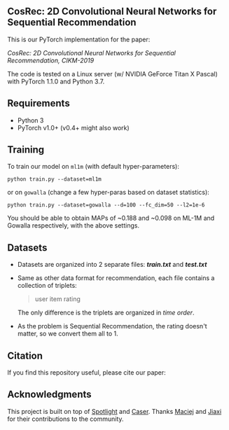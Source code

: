 ## CosRec: 2D Convolutional Neural Networks for Sequential Recommendation

This is our PyTorch implementation for the paper:

*CosRec: 2D Convolutional Neural Networks for Sequential Recommendation, CIKM-2019*

The code is tested on a Linux server (w/ NVIDIA GeForce Titan X Pascal) with PyTorch 1.1.0 and Python 3.7.

## Requirements
* Python 3
* PyTorch v1.0+ (v0.4+ might also work)

## Training
To train our model on `ml1m` (with default hyper-parameters): 

```
python train.py --dataset=ml1m
```

or on `gowalla` (change a few hyper-paras based on dataset statistics):

```
python train.py --dataset=gowalla --d=100 --fc_dim=50 --l2=1e-6
```

You should be able to obtain MAPs of ~0.188 and ~0.098 on ML-1M and Gowalla respectively, with the above settings.

## Datasets

- Datasets are organized into 2 separate files: **_train.txt_** and **_test.txt_**

- Same as other data format for recommendation, each file contains a collection of triplets:

  > user item rating

  The only difference is the triplets are organized in *time order*.

- As the problem is Sequential Recommendation, the rating doesn't matter, so we convert them all to 1.

## Citation

If you find this repository useful, please cite our paper:

## Acknowledgments

This project is built on top of [Spotlight](https://github.com/maciejkula/spotlight) and [Caser](https://github.com/graytowne/caser_pytorch). Thanks [Maciej](https://github.com/maciejkula) and [Jiaxi](https://github.com/graytowne) for their contributions to the community.